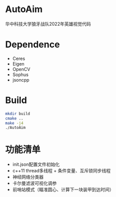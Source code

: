 # AutoAim
华中科技大学狼牙战队2022年英雄视觉代码

# Dependence

* Ceres
* Eigen
* OpenCV
* Sophus
* jsoncpp

# Build

```sh
mkdir build
cmake ..
make -j4
./AutoAim
```

# 功能清单

* init.json配置文件初始化
* c++11 thread多线程 + 条件变量、互斥锁同步线程
* 神经网络分类器
* 卡尔曼滤波可视化调参
* 前哨站模式（瞄准圆心、计算下一块装甲到达时间）
